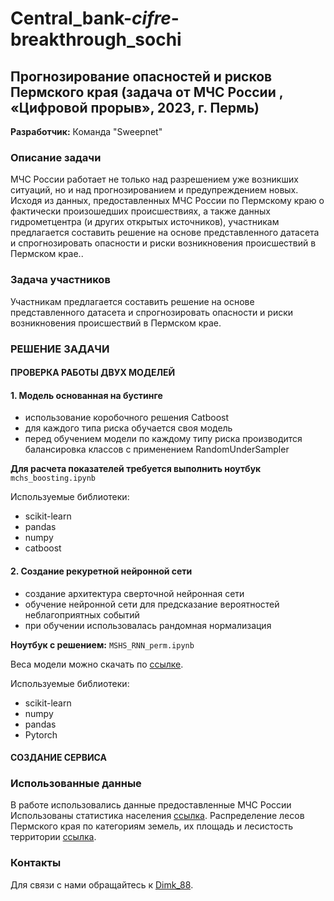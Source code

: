 # Central_bank-_cifre_-breakthrough_sochi
## Прогнозирование опасностей и рисков Пермского края (задача от МЧС России , «Цифровой прорыв», 2023, г. Пермь)

**Разработчик:** Команда "Sweepnet"

### Описание задачи
МЧС России работает не только над разрешением уже возникших ситуаций, но и над прогнозированием и предупреждением новых. Исходя из данных, предоставленных МЧС России по Пермскому краю о фактически произошедших происшествиях, а также данных гидрометцентра (и других открытых источников), участникам предлагается составить решение на основе представленного датасета и спрогнозировать опасности и риски возникновения происшествий в Пермском крае..

### Задача участников
Участникам предлагается составить решение на основе представленного датасета и спрогнозировать опасности и риски возникновения происшествий в Пермском крае.

### РЕШЕНИЕ ЗАДАЧИ

#### ПРОВЕРКА РАБОТЫ ДВУХ МОДЕЛЕЙ
#### 1. Модель основанная на бустинге 
- использование коробочного решения Catboost
- для каждого типа риска обучается своя модель
- перед обучением модели по каждому типу риска производится балансировка классов с применением RandomUnderSampler

**Для расчета показателей требуется выполнить ноутбук** `mchs_boosting.ipynb`

Используемые библиотеки:
- scikit-learn
- pandas
- numpy
- catboost

#### 2. Создание рекуретной нейронной сети
- создание архитектура сверточной нейронная сети
- обучение нейронной сети для предсказание вероятностей неблагоприятных событий
- при обучении использовалась рандомная нормализация

**Ноутбук с решением:** `MSHS_RNN_perm.ipynb`

Веса модели можно скачать по [ссылке](https://colab.research.google.com](https://drive.google.com/file/d/1bdPrDfgm8u7i6dN8M8WFFskpfNxf0y6J/view?usp=drive_link)).

Используемые библиотеки:
- scikit-learn
- numpy
- pandas
- Pytorch

#### СОЗДАНИЕ СЕРВИСА



### Использованные данные
В работе использовались данные предоставленные МЧС России
Использованы статистика населения [ссылка](https://www.statdata.ru/naselenie/permskogo-kraya).
Распределение лесов Пермского края по категориям  земель, их площадь и лесистость территории [ссылка](http://chastinskij.permarea.ru/shaburovskoe/Organy-vlasti/zashhita_naselenija/15850/). 



### Контакты
Для связи с нами обращайтесь к [Dimk_88](https://t.me/Dimk_88).
